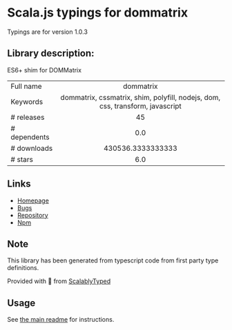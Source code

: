 
# Scala.js typings for dommatrix

Typings are for version 1.0.3

## Library description:
ES6+ shim for DOMMatrix

|                    |                 |
| ------------------ | :-------------: |
| Full name          | dommatrix |
| Keywords           | dommatrix, cssmatrix, shim, polyfill, nodejs, dom, css, transform, javascript |
| # releases         | 45 |
| # dependents       | 0.0 |
| # downloads        | 430536.3333333333 |
| # stars            | 6.0 |

## Links
- [Homepage](https://thednp.github.io/dommatrix/)
- [Bugs](https://github.com/thednp/dommatrix/issues)
- [Repository](https://github.com/thednp/dommatrix)
- [Npm](https://www.npmjs.com/package/dommatrix)
    


## Note
This library has been generated from typescript code from first party type definitions.

Provided with :purple_heart: from [ScalablyTyped](https://github.com/oyvindberg/ScalablyTyped)

## Usage
See [the main readme](../../readme.md) for instructions.


